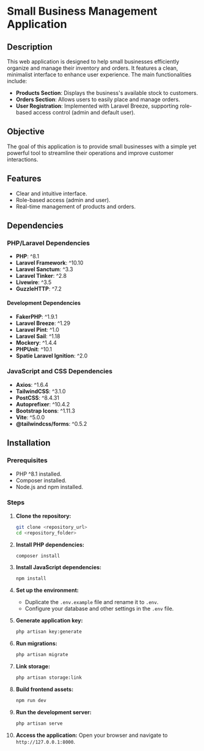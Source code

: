 # Small Business Management Application

## Description
This web application is designed to help small businesses efficiently organize and manage their inventory and orders. It features a clean, minimalist interface to enhance user experience. The main functionalities include:

- **Products Section**: Displays the business's available stock to customers.
- **Orders Section**: Allows users to easily place and manage orders.
- **User Registration**: Implemented with Laravel Breeze, supporting role-based access control (admin and default user).

## Objective
The goal of this application is to provide small businesses with a simple yet powerful tool to streamline their operations and improve customer interactions.

## Features
- Clear and intuitive interface.
- Role-based access (admin and user).
- Real-time management of products and orders.

## Dependencies

### PHP/Laravel Dependencies
- **PHP**: ^8.1
- **Laravel Framework**: ^10.10
- **Laravel Sanctum**: ^3.3
- **Laravel Tinker**: ^2.8
- **Livewire**: ^3.5
- **GuzzleHTTP**: ^7.2

#### Development Dependencies
- **FakerPHP**: ^1.9.1
- **Laravel Breeze**: ^1.29
- **Laravel Pint**: ^1.0
- **Laravel Sail**: ^1.18
- **Mockery**: ^1.4.4
- **PHPUnit**: ^10.1
- **Spatie Laravel Ignition**: ^2.0

### JavaScript and CSS Dependencies
- **Axios**: ^1.6.4
- **TailwindCSS**: ^3.1.0
- **PostCSS**: ^8.4.31
- **Autoprefixer**: ^10.4.2
- **Bootstrap Icons**: ^1.11.3
- **Vite**: ^5.0.0
- **@tailwindcss/forms**: ^0.5.2

## Installation

### Prerequisites
- PHP ^8.1 installed.
- Composer installed.
- Node.js and npm installed.

### Steps

1. **Clone the repository:**
   ```bash
   git clone <repository_url>
   cd <repository_folder>
   ```

2. **Install PHP dependencies:**
   ```bash
   composer install
   ```

3. **Install JavaScript dependencies:**
   ```bash
   npm install
   ```

4. **Set up the environment:**
   - Duplicate the `.env.example` file and rename it to `.env`.
   - Configure your database and other settings in the `.env` file.

5. **Generate application key:**
   ```bash
   php artisan key:generate
   ```

6. **Run migrations:**
   ```bash
   php artisan migrate
   ```

7. **Link storage:**
   ```bash
   php artisan storage:link
   ```

8. **Build frontend assets:**
   ```bash
   npm run dev
   ```

9. **Run the development server:**
   ```bash
   php artisan serve
   ```

10. **Access the application:**
    Open your browser and navigate to `http://127.0.0.1:8000`.




